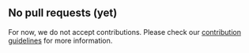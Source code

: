 ## No pull requests (yet)

For now, we do not accept contributions. Please check our [contribution guidelines]((https://github.com/something-pink/.github/blob/main/CONTRIBUTING.md)) for more information.